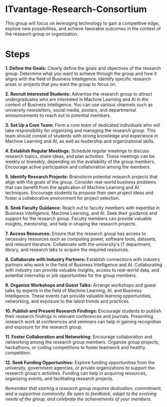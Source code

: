 # ITvantage-Research-Consortium

This group will focus on leveraging technology to gain a competitive edge, explore new possibilities, and achieve favorable outcomes in the context of the research group or organization.

# Steps

**1. Define the Goals:** 
Clearly define the goals and objectives of the research group. Determine what you want to achieve through the group and how it aligns with the field of Business Intelligence. Identify specific research areas or projects that you want the group to focus on.

**2. Recruit Interested Students:**
Advertise the research group to attract undergraduates who are interested in Machine Learning and AI in the context of Business Intelligence. You can use various channels such as university newsletters, social media, posters, and departmental announcements to reach out to potential members.

**3. Set Up a Core Team:**
Form a core team of dedicated individuals who will take responsibility for organizing and managing the research group. This team should consist of students with strong knowledge and experience in Machine Learning and AI, as well as leadership and organizational skills.

**4. Establish Regular Meetings:**
Schedule regular meetings to discuss research topics, share ideas, and plan activities. These meetings can be weekly or biweekly, depending on the availability of the group members. Encourage active participation and collaboration among the members.

**5. Identify Research Projects:**
Brainstorm potential research projects that align with the goals of the group. Consider real-world business problems that can benefit from the application of Machine Learning and AI techniques. Encourage students to propose their own project ideas and foster a collaborative environment for project selection.

**6. Seek Faculty Guidance:**
Reach out to faculty members with expertise in Business Intelligence, Machine Learning, and AI. Seek their guidance and support for the research group. Faculty members can provide valuable insights, mentorship, and help in shaping the research projects.

**7. Access Resources:**
Ensure that the research group has access to necessary resources such as computing power, software tools, datasets, and relevant literature. Collaborate with the university's IT department, library, and research labs to acquire the required resources.

**8. Collaborate with Industry Partners:**
Establish connections with industry partners who work in the field of Business Intelligence and AI. Collaborating with industry can provide valuable insights, access to real-world data, and potential internship or job opportunities for the group members.

**9. Organize Workshops and Guest Talks:**
Arrange workshops and guest talks by experts in the field of Machine Learning, AI, and Business Intelligence. These events can provide valuable learning opportunities, networking, and exposure to the latest trends and practices.

**10. Publish and Present Research Findings:**
Encourage students to publish their research findings in relevant conferences and journals. Presenting research work at conferences and seminars can help in gaining recognition and exposure for the research group.

**11. Foster Collaboration and Networking:**
Encourage collaboration and networking among the research group members. Organize group projects, hackathons, or coding competitions to foster teamwork and healthy competition.

**12. Seek Funding Opportunities:**
Explore funding opportunities from the university, government agencies, or private organizations to support the research group's activities. Funding can help in acquiring resources, organizing events, and facilitating research projects.

*Remember that starting a research group requires dedication, commitment, and a supportive community. Be open to feedback, adapt to the evolving needs of the group, and celebrate the achievements of your members.*
